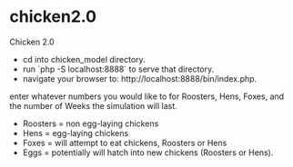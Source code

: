# chicken2.0
Chicken 2.0

<ul>
<li>cd into chicken_model directory.</li>
<li>run `php -S localhost:8888` to serve that directory.</li>
<li>navigate your browser to: http://localhost:8888/bin/index.php.</li>
</ul>

enter whatever numbers you would like to for Roosters, Hens, Foxes, and the number of Weeks the simulation will last.
<ul>
<li>Roosters = non egg-laying chickens</li>
<li>Hens = egg-laying chickens</li>
<li>Foxes = will attempt to eat chickens, Roosters or Hens</li>
<li>Eggs = potentially will hatch into new chickens (Roosters or Hens).</li>
</ul>
